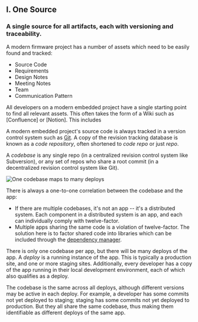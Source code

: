 ## I. One Source
### A single source for all artifacts, each with versioning and traceability.

A modern firmware project has a number of assets which need to be easily found and tracked:
- Source Code
- Requirements
- Design Notes
- Meeting Notes
- Team
- Communication Pattern

All developers on a modern embedded project have a single starting point to find all relevant assets. This often takes the form of a Wiki such as [Confluence] or [Notion]. This includes 

A modern embedded project's source code is always tracked in a version control system such as [Git](http://git-scm.com/). A copy of the revision tracking database is known as a *code repository*, often shortened to *code repo* or just *repo*.

A *codebase* is any single repo (in a centralized revision control system like Subversion), or any set of repos who share a root commit (in a decentralized revision control system like Git).

![One codebase maps to many deploys](/images/codebase-deploys.png)

There is always a one-to-one correlation between the codebase and the app:

* If there are multiple codebases, it's not an app -- it's a distributed system.  Each component in a distributed system is an app, and each can individually comply with twelve-factor.
* Multiple apps sharing the same code is a violation of twelve-factor.  The solution here is to factor shared code into libraries which can be included through the [dependency manager](./dependencies).

There is only one codebase per app, but there will be many deploys of the app.  A *deploy* is a running instance of the app.  This is typically a production site, and one or more staging sites.  Additionally, every developer has a copy of the app running in their local development environment, each of which also qualifies as a deploy.

The codebase is the same across all deploys, although different versions may be active in each deploy.  For example, a developer has some commits not yet deployed to staging; staging has some commits not yet deployed to production.  But they all share the same codebase, thus making them identifiable as different deploys of the same app.

